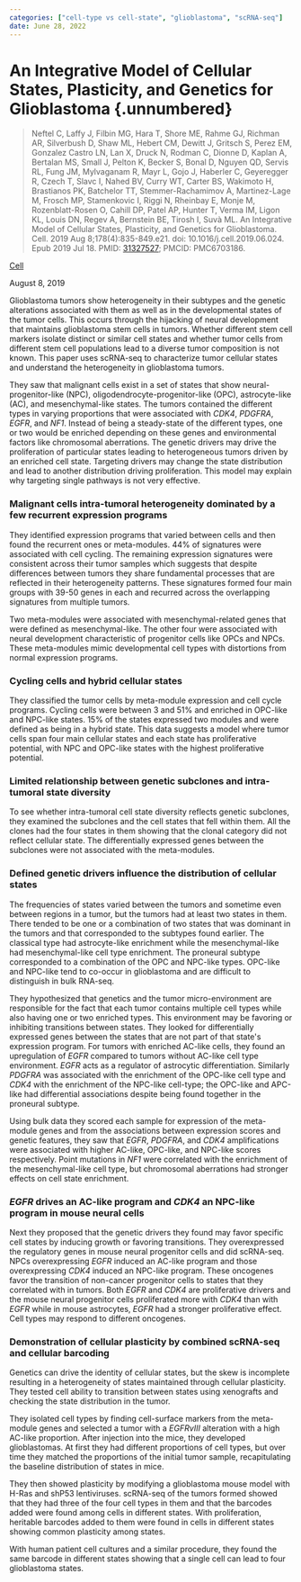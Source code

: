 ```yaml
---
categories: ["cell-type vs cell-state", "glioblastoma", "scRNA-seq"]
date: June 28, 2022
---
```


# An Integrative Model of Cellular States, Plasticity, and Genetics for Glioblastoma {.unnumbered}

> Neftel C, Laffy J, Filbin MG, Hara T, Shore ME, Rahme GJ, Richman AR,
> Silverbush D, Shaw ML, Hebert CM, Dewitt J, Gritsch S, Perez EM, Gonzalez
> Castro LN, Lan X, Druck N, Rodman C, Dionne D, Kaplan A, Bertalan MS, Small J,
> Pelton K, Becker S, Bonal D, Nguyen QD, Servis RL, Fung JM, Mylvaganam R, Mayr
> L, Gojo J, Haberler C, Geyeregger R, Czech T, Slavc I, Nahed BV, Curry WT,
> Carter BS, Wakimoto H, Brastianos PK, Batchelor TT, Stemmer-Rachamimov A,
> Martinez-Lage M, Frosch MP, Stamenkovic I, Riggi N, Rheinbay E, Monje M,
> Rozenblatt-Rosen O, Cahill DP, Patel AP, Hunter T, Verma IM, Ligon KL, Louis
> DN, Regev A, Bernstein BE, Tirosh I, Suvà ML. An Integrative Model of Cellular
> States, Plasticity, and Genetics for Glioblastoma. Cell. 2019 Aug
> 8;178(4):835-849.e21. doi: 10.1016/j.cell.2019.06.024. Epub 2019 Jul 18. PMID:
> [31327527](https://pubmed.ncbi.nlm.nih.gov/31327527/); PMCID: PMC6703186.

[Cell](https://doi.org/10.1016/j.cell.2019.06.024)

August 8, 2019

Glioblastoma tumors show heterogeneity in their subtypes and the genetic
alterations associated with them as well as in the developmental states of the
tumor cells. This occurs through the hijacking of neural development that
maintains glioblastoma stem cells in tumors. Whether different stem cell markers
isolate distinct or similar cell states and whether tumor cells from different
stem cell populations lead to a diverse tumor composition is not known. This
paper uses scRNA-seq to characterize tumor cellular states and understand the
heterogeneity in glioblastoma tumors. 

They saw that malignant cells exist in a set of states that show
neural-progenitor-like (NPC), oligodendrocyte-progenitor-like (OPC),
astrocyte-like (AC), and mesenchymal-like states. The tumors contained the
different types in varying proportions that were associated with _CDK4_,
_PDGFRA_, _EGFR_, and _NF1_. Instead of being a steady-state of the different
types, one or two would be enriched depending on these genes and environmental
factors like chromosomal aberrations. The genetic drivers may drive
the proliferation of particular states leading to heterogeneous tumors driven by
an enriched cell state. Targeting drivers may change the state distribution and
lead to another distribution driving proliferation. This model may explain why
targeting single pathways is not very effective.

### Malignant cells intra-tumoral heterogeneity dominated by a few recurrent expression programs

They identified expression programs that varied between cells and then found the
recurrent ones or meta-modules. 44% of signatures were associated with cell
cycling. The remaining expression signatures were consistent across their tumor
samples which suggests that despite differences between tumors they share
fundamental processes that are reflected in their heterogeneity patterns. These
signatures formed four main groups with 39-50 genes in each and recurred across
the overlapping signatures from multiple tumors.

Two meta-modules were associated with mesenchymal-related genes that were
defined as mesenchymal-like. The other four were associated with neural
development characteristic of progenitor cells like OPCs and NPCs. These
meta-modules mimic developmental cell types with distortions from normal
expression programs.

### Cycling cells and hybrid cellular states

They classified the tumor cells by meta-module expression and cell cycle
programs. Cycling cells were between 3 and 51% and enriched in OPC-like and
NPC-like states. 15% of the states expressed two modules and were defined as
being in a hybrid state. This data suggests a model where tumor cells span four
main cellular states and each state has proliferative potential, with NPC and
OPC-like states with the highest proliferative potential.

### Limited relationship between genetic subclones and intra-tumoral state diversity

To see whether intra-tumoral cell state diversity reflects genetic subclones,
they examined the subclones and the cell states that fell within them. All the
clones had the four states in them showing that the clonal category did not
reflect cellular state. The differentially expressed genes between the subclones
were not associated with the meta-modules.

### Defined genetic drivers influence the distribution of cellular states

The frequencies of states varied between the tumors and sometime even between
regions in a tumor, but the tumors had at least two states in them. There tended
to be one or a combination of two states that was dominant in the tumors and
that corresponded to the subtypes found earlier. The classical type had
astrocyte-like enrichment while the mesenchymal-like had mesenchymal-like cell
type enrichment. The proneural subtype corresponded to a combination of the OPC
and NPC-like types. OPC-like and NPC-like tend to co-occur in glioblastoma and
are difficult to distinguish in bulk RNA-seq.

They hypothesized that genetics and the tumor micro-environment are responsible
for the fact that each tumor contains multiple cell types while also having one
or two enriched types. This environment may be favoring or inhibiting
transitions between states. They looked for differentially expressed genes
between the states that are not part of that state's expression program. For
tumors with enriched AC-like cells, they found an upregulation of _EGFR_
compared to tumors without AC-like cell type environment. _EGFR_ acts as a
regulator of astrocytic differentiation. Similarly _PDGFRA_ was associated with
the enrichment of the OPC-like cell type and _CDK4_ with the enrichment of the
NPC-like cell-type; the OPC-like and APC-like had differential associations
despite being found together in the proneural subtype.

Using bulk data they scored each sample for expression of the meta-module genes
and from the associations between expression scores and genetic features, they
saw that _EGFR_, _PDGFRA_, and _CDK4_ amplifications were associated with higher
AC-like, OPC-like, and NPC-like scores respectively. Point mutations in _NF1_
were correlated with the enrichment of the mesenchymal-like cell type, but
chromosomal aberrations had stronger effects on cell state enrichment.

### _EGFR_ drives an AC-like program and _CDK4_ an NPC-like program in mouse neural cells

Next they proposed that the genetic drivers they found may favor specific cell
states by inducing growth or favoring transitions. They overexpressed the
regulatory genes in mouse neural progenitor cells and did scRNA-seq. NPCs
overexpressing _EGFR_ induced an AC-like program and those overexpressing
_CDK4_ induced an NPC-like program. These oncogenes favor the transition of
non-cancer progenitor cells to states that they correlated with in tumors. Both
_EGFR_ and _CDK4_ are proliferative drivers and the mouse neural progenitor
cells proliferated more with _CDK4_ than with _EGFR_ while in mouse astrocytes,
_EGFR_ had a stronger proliferative effect. Cell types may respond to different
oncogenes.

### Demonstration of cellular plasticity by combined scRNA-seq and cellular barcoding

Genetics can drive the identity of cellular states, but the skew is incomplete
resulting in a heterogeneity of states maintained through  cellular plasticity.
They tested cell ability to transition between states using xenografts and
checking the state distribution in the tumor.

They isolated cell types by finding cell-surface markers from the meta-module
genes and selected a tumor with a _EGFRvIII_ alteration with a high AC-like
proportion. After injection into the mice, they developed glioblastomas. At
first they had different proportions of cell types, but over time they matched
the proportions of the initial tumor sample, recapitulating the baseline
distribution of states in mice.

They then showed plasticity by modifying a glioblastoma mouse model with H-Ras
and shP53 lentiviruses. scRNA-seq of the tumors formed showed that they had
three of the four cell types in them and that the barcodes added were found
among cells in different states. With proliferation, heritable barcodes added to
them were found in cells in different states showing common plasticity among
states.

With human patient cell cultures and a similar procedure, they found the same
barcode in different states showing that a single cell can lead to four
glioblastoma states.

